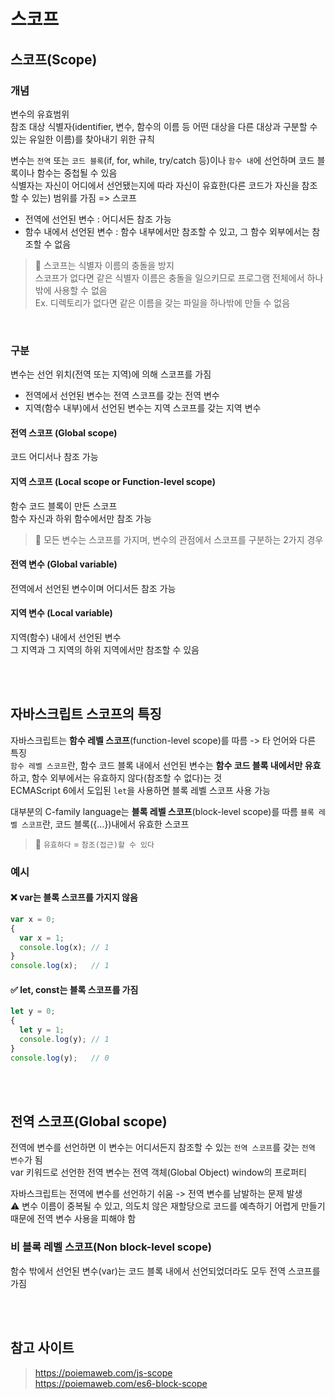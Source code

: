 # 스코프 

## 스코프(Scope)

### 개념 

변수의 유효범위  
참조 대상 식별자(identifier, 변수, 함수의 이름 등 어떤 대상을 다른 대상과 구분할 수 있는 유일한 이름)를 찾아내기 위한 규칙 

변수는 `전역` 또는 `코드 블록`(if, for, while, try/catch 등)이나 `함수 내`에 선언하며 코드 블록이나 함수는 중첩될 수 있음  
식별자는 자신이 어디에서 선언됐는지에 따라 자신이 유효한(다른 코드가 자신을 참조할 수 있는) 범위를 가짐 => 스코프   

* 전역에 선언된 변수 : 어디서든 참조 가능  
* 함수 내에서 선언된 변수 : 함수 내부에서만 참조할 수 있고, 그 함수 외부에서는 참조할 수 없음

> 🔖 스코프는 식별자 이름의 충돌을 방지  
> 스코프가 없다면 같은 식별자 이름은 충돌을 일으키므로 프로그램 전체에서 하나밖에 사용할 수 없음  
> Ex. 디렉토리가 없다면 같은 이름을 갖는 파일을 하나밖에 만들 수 없음 

<br>

### 구분

변수는 선언 위치(전역 또는 지역)에 의해 스코프를 가짐  

* 전역에서 선언된 변수는 전역 스코프를 갖는 전역 변수
* 지역(함수 내부)에서 선언된 변수는 지역 스코프를 갖는 지역 변수


#### 전역 스코프 (Global scope)

코드 어디서나 참조 가능 

#### 지역 스코프 (Local scope or Function-level scope)

함수 코드 블록이 만든 스코프  
함수 자신과 하위 함수에서만 참조 가능 


> 📌 모든 변수는 스코프를 가지며, 변수의 관점에서 스코프를 구분하는 2가지 경우 

#### 전역 변수 (Global variable)

전역에서 선언된 변수이며 어디서든 참조 가능

#### 지역 변수 (Local variable)

지역(함수) 내에서 선언된 변수  
그 지역과 그 지역의 하위 지역에서만 참조할 수 있음

<br><br>

## 자바스크립트 스코프의 특징

자바스크립트는 **함수 레벨 스코프**(function-level scope)를 따름 -> 타 언어와 다른 특징  
`함수 레벨 스코프`란, 함수 코드 블록 내에서 선언된 변수는 **함수 코드 블록 내에서만 유효**하고, 함수 외부에서는 유효하지 않다(참조할 수 없다)는 것  
ECMAScript 6에서 도입된 `let`을 사용하면 블록 레벨 스코프 사용 가능 

대부분의 C-family language는 **블록 레벨 스코프**(block-level scope)를 따름 
`블록 레벨 스코프`란, 코드 블록({…})내에서 유효한 스코프

> 🔎 `유효하다` = `참조(접근)할 수 있다`

### 예시 

#### ❌ var는 블록 스코프를 가지지 않음 

```js
var x = 0;
{
  var x = 1;
  console.log(x); // 1
}
console.log(x);   // 1
```

#### ✅ let, const는 블록 스코프를 가짐

```js
let y = 0;
{
  let y = 1;
  console.log(y); // 1
}
console.log(y);   // 0
```

<br><br>

## 전역 스코프(Global scope)

전역에 변수를 선언하면 이 변수는 어디서든지 참조할 수 있는 `전역 스코프`를 갖는 `전역 변수`가 됨  
var 키워드로 선언한 전역 변수는 전역 객체(Global Object) window의 프로퍼티


자바스크립트는 전역에 변수를 선언하기 쉬움 -> 전역 변수를 남발하는 문제 발생   
⚠️ 변수 이름이 중복될 수 있고, 의도치 않은 재할당으로 코드를 예측하기 어렵게 만들기 때문에 전역 변수 사용을 피해야 함 

### 비 블록 레벨 스코프(Non block-level scope)

함수 밖에서 선언된 변수(var)는 코드 블록 내에서 선언되었더라도 모두 전역 스코프를 가짐   

<br><br>

## 참고 사이트 

> https://poiemaweb.com/js-scope  
> https://poiemaweb.com/es6-block-scope
